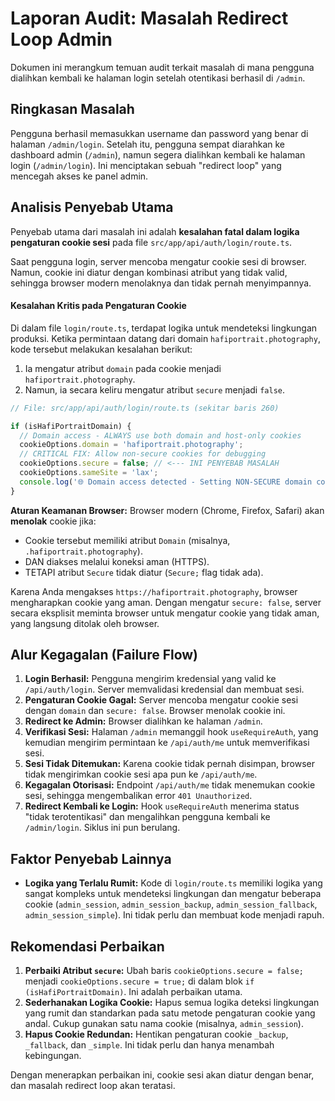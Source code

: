 # Laporan Audit: Masalah Redirect Loop Admin

Dokumen ini merangkum temuan audit terkait masalah di mana pengguna dialihkan kembali ke halaman login setelah otentikasi berhasil di `/admin`.

## Ringkasan Masalah

Pengguna berhasil memasukkan username dan password yang benar di halaman `/admin/login`. Setelah itu, pengguna sempat diarahkan ke dashboard admin (`/admin`), namun segera dialihkan kembali ke halaman login (`/admin/login`). Ini menciptakan sebuah "redirect loop" yang mencegah akses ke panel admin.

## Analisis Penyebab Utama

Penyebab utama dari masalah ini adalah **kesalahan fatal dalam logika pengaturan cookie sesi** pada file `src/app/api/auth/login/route.ts`.

Saat pengguna login, server mencoba mengatur cookie sesi di browser. Namun, cookie ini diatur dengan kombinasi atribut yang tidak valid, sehingga browser modern menolaknya dan tidak pernah menyimpannya.

#### Kesalahan Kritis pada Pengaturan Cookie

Di dalam file `login/route.ts`, terdapat logika untuk mendeteksi lingkungan produksi. Ketika permintaan datang dari domain `hafiportrait.photography`, kode tersebut melakukan kesalahan berikut:

1.  Ia mengatur atribut `domain` pada cookie menjadi `hafiportrait.photography`.
2.  Namun, ia secara keliru mengatur atribut `secure` menjadi `false`.

```javascript
// File: src/app/api/auth/login/route.ts (sekitar baris 260)

if (isHafiPortraitDomain) {
  // Domain access - ALWAYS use both domain and host-only cookies
  cookieOptions.domain = 'hafiportrait.photography';
  // CRITICAL FIX: Allow non-secure cookies for debugging
  cookieOptions.secure = false; // <--- INI PENYEBAB MASALAH
  cookieOptions.sameSite = 'lax';
  console.log('🌐 Domain access detected - Setting NON-SECURE domain cookie for testing');
}
```

**Aturan Keamanan Browser:** Browser modern (Chrome, Firefox, Safari) akan **menolak** cookie jika:
*   Cookie tersebut memiliki atribut `Domain` (misalnya, `.hafiportrait.photography`).
*   DAN diakses melalui koneksi aman (HTTPS).
*   TETAPI atribut `Secure` tidak diatur (`Secure;` flag tidak ada).

Karena Anda mengakses `https://hafiportrait.photography`, browser mengharapkan cookie yang aman. Dengan mengatur `secure: false`, server secara eksplisit meminta browser untuk mengatur cookie yang tidak aman, yang langsung ditolak oleh browser.

## Alur Kegagalan (Failure Flow)

1.  **Login Berhasil:** Pengguna mengirim kredensial yang valid ke `/api/auth/login`. Server memvalidasi kredensial dan membuat sesi.
2.  **Pengaturan Cookie Gagal:** Server mencoba mengatur cookie sesi dengan `domain` dan `secure: false`. Browser menolak cookie ini.
3.  **Redirect ke Admin:** Browser dialihkan ke halaman `/admin`.
4.  **Verifikasi Sesi:** Halaman `/admin` memanggil hook `useRequireAuth`, yang kemudian mengirim permintaan ke `/api/auth/me` untuk memverifikasi sesi.
5.  **Sesi Tidak Ditemukan:** Karena cookie tidak pernah disimpan, browser tidak mengirimkan cookie sesi apa pun ke `/api/auth/me`.
6.  **Kegagalan Otorisasi:** Endpoint `/api/auth/me` tidak menemukan cookie sesi, sehingga mengembalikan error `401 Unauthorized`.
7.  **Redirect Kembali ke Login:** Hook `useRequireAuth` menerima status "tidak terotentikasi" dan mengalihkan pengguna kembali ke `/admin/login`. Siklus ini pun berulang.

## Faktor Penyebab Lainnya

*   **Logika yang Terlalu Rumit:** Kode di `login/route.ts` memiliki logika yang sangat kompleks untuk mendeteksi lingkungan dan mengatur beberapa cookie (`admin_session`, `admin_session_backup`, `admin_session_fallback`, `admin_session_simple`). Ini tidak perlu dan membuat kode menjadi rapuh.

## Rekomendasi Perbaikan

1.  **Perbaiki Atribut `secure`:** Ubah baris `cookieOptions.secure = false;` menjadi `cookieOptions.secure = true;` di dalam blok `if (isHafiPortraitDomain)`. Ini adalah perbaikan utama.
2.  **Sederhanakan Logika Cookie:** Hapus semua logika deteksi lingkungan yang rumit dan standarkan pada satu metode pengaturan cookie yang andal. Cukup gunakan satu nama cookie (misalnya, `admin_session`).
3.  **Hapus Cookie Redundan:** Hentikan pengaturan cookie `_backup`, `_fallback`, dan `_simple`. Ini tidak perlu dan hanya menambah kebingungan.

Dengan menerapkan perbaikan ini, cookie sesi akan diatur dengan benar, dan masalah redirect loop akan teratasi.

